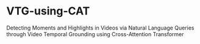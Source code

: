 # VTG-using-CAT
Detecting Moments and Highlights in Videos via Natural Language Queries through Video Temporal Grounding using Cross-Attention Transformer
